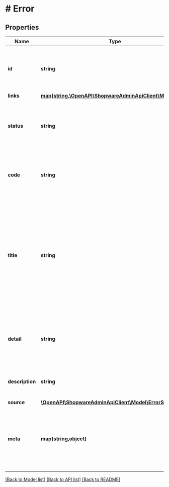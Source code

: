 # # Error

## Properties

Name | Type | Description | Notes
------------ | ------------- | ------------- | -------------
**id** | **string** | A unique identifier for this particular occurrence of the problem. | [optional]
**links** | [**map[string,\OpenAPI\ShopwareAdminApiClient\Model\Link]**](Link.md) |  | [optional]
**status** | **string** | The HTTP status code applicable to this problem, expressed as a string value. | [optional]
**code** | **string** | An application-specific error code, expressed as a string value. | [optional]
**title** | **string** | A short, human-readable summary of the problem. It **SHOULD NOT** change from occurrence to occurrence of the problem, except for purposes of localization. | [optional]
**detail** | **string** | A human-readable explanation specific to this occurrence of the problem. | [optional]
**description** | **string** | A human-readable description of the problem. | [optional]
**source** | [**\OpenAPI\ShopwareAdminApiClient\Model\ErrorSource**](ErrorSource.md) |  | [optional]
**meta** | **map[string,object]** | Non-standard meta-information that can not be represented as an attribute or relationship. | [optional]

[[Back to Model list]](../../README.md#models) [[Back to API list]](../../README.md#endpoints) [[Back to README]](../../README.md)
